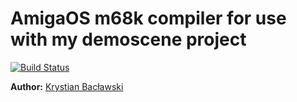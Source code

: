 AmigaOS m68k compiler for use with my demoscene project
===

[![Build Status](https://circleci.com/gh/cahirwpz/demoscene-toolchain.svg?&style=shield)](https://circleci.com/gh/cahirwpz/demoscene-toolchain)

**Author:** [Krystian Bacławski](mailto:krystian.baclawski@gmail.com)
